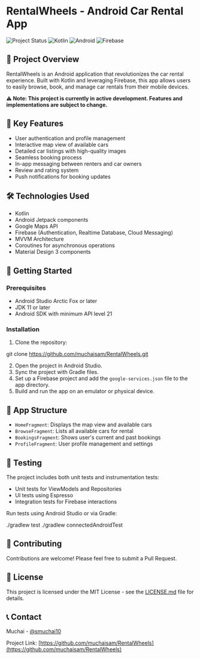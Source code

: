 # RentalWheels - Android Car Rental App

![Project Status](https://img.shields.io/badge/status-in%20progress-yellow)
![Kotlin](https://img.shields.io/badge/kotlin-%230095D5.svg?style=for-the-badge&logo=kotlin&logoColor=white)
![Android](https://img.shields.io/badge/Android-3DDC84?style=for-the-badge&logo=android&logoColor=white)
![Firebase](https://img.shields.io/badge/firebase-%23039BE5.svg?style=for-the-badge&logo=firebase)

## 🚗 Project Overview

RentalWheels is an Android application that revolutionizes the car rental experience. Built with Kotlin and leveraging Firebase, this app allows users to easily browse, book, and manage car rentals from their mobile devices.

**⚠️ Note: This project is currently in active development. Features and implementations are subject to change.**

## 🌟 Key Features

- User authentication and profile management
- Interactive map view of available cars
- Detailed car listings with high-quality images
- Seamless booking process
- In-app messaging between renters and car owners
- Review and rating system
- Push notifications for booking updates

## 🛠 Technologies Used

- Kotlin
- Android Jetpack components
- Google Maps API
- Firebase (Authentication, Realtime Database, Cloud Messaging)
- MVVM Architecture
- Coroutines for asynchronous operations
- Material Design 3 components

## 🚀 Getting Started

### Prerequisites

- Android Studio Arctic Fox or later
- JDK 11 or later
- Android SDK with minimum API level 21

### Installation

1. Clone the repository:

git clone https://github.com/muchaisam/RentalWheels.git


2. Open the project in Android Studio.
3. Sync the project with Gradle files.
4. Set up a Firebase project and add the `google-services.json` file to the app directory.
5. Build and run the app on an emulator or physical device.

## 📱 App Structure

- `HomeFragment`: Displays the map view and available cars
- `BrowseFragment`: Lists all available cars for rental
- `BookingsFragment`: Shows user's current and past bookings
- `ProfileFragment`: User profile management and settings

## 🧪 Testing

The project includes both unit tests and instrumentation tests:

- Unit tests for ViewModels and Repositories
- UI tests using Espresso
- Integration tests for Firebase interactions

Run tests using Android Studio or via Gradle:

./gradlew test
./gradlew connectedAndroidTest


## 🤝 Contributing

Contributions are welcome! Please feel free to submit a Pull Request.

## 📄 License

This project is licensed under the MIT License - see the [LICENSE.md](LICENSE.md) file for details.

## 📞 Contact

Muchai - [@smuchai10](https://twitter.com/smuchai10) 

Project Link: [https://github.com/muchaisam/RentalWheels](https://github.com/muchaisam/RentalWheels)
